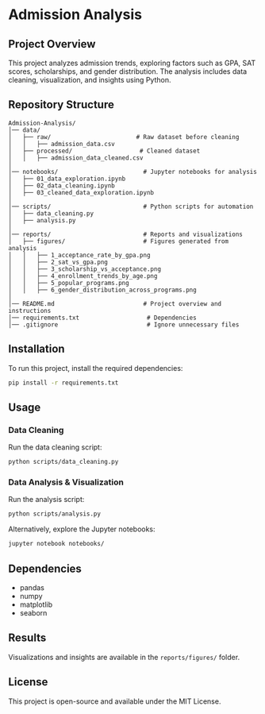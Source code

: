 # Admission Analysis

## Project Overview
This project analyzes admission trends, exploring factors such as GPA, SAT scores, scholarships, and gender distribution. The analysis includes data cleaning, visualization, and insights using Python.

## Repository Structure
```
Admission-Analysis/
│── data/
│   ├── raw/                        # Raw dataset before cleaning
│   │   ├── admission_data.csv
│   ├── processed/                   # Cleaned dataset
│   │   ├── admission_data_cleaned.csv
│
│── notebooks/                        # Jupyter notebooks for analysis
│   ├── 01_data_exploration.ipynb
│   ├── 02_data_cleaning.ipynb
│   ├── 03_cleaned_data_exploration.ipynb
│
│── scripts/                          # Python scripts for automation
│   ├── data_cleaning.py
│   ├── analysis.py
│
│── reports/                          # Reports and visualizations
│   ├── figures/                      # Figures generated from analysis
│   │   ├── 1_acceptance_rate_by_gpa.png
│   │   ├── 2_sat_vs_gpa.png
│   │   ├── 3_scholarship_vs_acceptance.png
│   │   ├── 4_enrollment_trends_by_age.png
│   │   ├── 5_popular_programs.png
│   │   ├── 6_gender_distribution_across_programs.png
│
│── README.md                         # Project overview and instructions
│── requirements.txt                   # Dependencies
│── .gitignore                         # Ignore unnecessary files
```

## Installation
To run this project, install the required dependencies:
```sh
pip install -r requirements.txt
```

## Usage
### Data Cleaning
Run the data cleaning script:
```sh
python scripts/data_cleaning.py
```

### Data Analysis & Visualization
Run the analysis script:
```sh
python scripts/analysis.py
```
Alternatively, explore the Jupyter notebooks:
```sh
jupyter notebook notebooks/
```

## Dependencies
- pandas
- numpy
- matplotlib
- seaborn

## Results
Visualizations and insights are available in the `reports/figures/` folder.

## License
This project is open-source and available under the MIT License.
